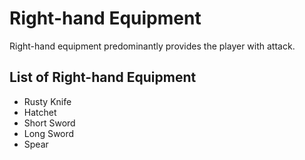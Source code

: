 # Right-hand Equipment

Right-hand equipment predominantly provides the player with attack.

## List of Right-hand Equipment

* Rusty Knife
* Hatchet
* Short Sword
* Long Sword
* Spear